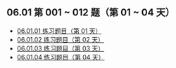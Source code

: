 ## 06.01 第 001 ~ 012 题（第 01 ~ 04 天）

- [06.01.01 练习题目（第 01 天）](https://github.com/datawhalechina/leetcode-notes/blob/main/docs/ch06/06.01/06.01.01-Exercises.md)
- [06.01.02 练习题目（第 02 天）](https://github.com/datawhalechina/leetcode-notes/blob/main/docs/ch06/06.01/06.01.02-Exercises.md)
- [06.01.03 练习题目（第 03 天）](https://github.com/datawhalechina/leetcode-notes/blob/main/docs/ch06/06.01/06.01.03-Exercises.md)
- [06.01.04 练习题目（第 04 天）](https://github.com/datawhalechina/leetcode-notes/blob/main/docs/ch06/06.01/06.01.04-Exercises.md)